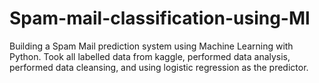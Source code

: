 # Spam-mail-classification-using-Ml
Building a Spam Mail prediction system using Machine Learning with Python. Took all labelled data from kaggle, performed data analysis, performed data cleansing, and using logistic regression as the predictor.
